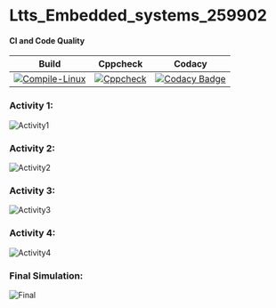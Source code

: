 # Ltts_Embedded_systems_259902

#### CI and Code Quality

|Build|Cppcheck|Codacy|
|:--:|:--:|:--:|
|[![Compile-Linux](https://github.com/AchuthaVVyas/Ltts_Embedded_systems_259902/actions/workflows/Compile.yml/badge.svg)](https://github.com/AchuthaVVyas/Ltts_Embedded_systems_259902/actions/workflows/Compile.yml)|[![Cppcheck](https://github.com/AchuthaVVyas/Ltts_Embedded_systems_259902/actions/workflows/codeQuality.yml/badge.svg)](https://github.com/AchuthaVVyas/Ltts_Embedded_systems_259902/actions/workflows/codeQuality.yml)|[![Codacy Badge](https://app.codacy.com/project/badge/Grade/3373adfde1a14fb5a4ac66bc26aa506d)](https://www.codacy.com/gh/AchuthaVVyas/Ltts_Embedded_systems_259902/dashboard?utm_source=github.com&amp;utm_medium=referral&amp;utm_content=AchuthaVVyas/Ltts_Embedded_systems_259902&amp;utm_campaign=Badge_Grade)|

### Activity 1: 
![Activity1](https://user-images.githubusercontent.com/80733877/116662380-5843a380-a9b3-11eb-9436-70d5a4f1864a.png)

### Activity 2:
![Activity2](https://user-images.githubusercontent.com/80733877/116662580-9214aa00-a9b3-11eb-944e-31ad9e36b067.png)

### Activity 3:
![Activity3](https://user-images.githubusercontent.com/80733877/116662621-9fca2f80-a9b3-11eb-95c3-9367ad9d0ff4.png)

### Activity 4:
![Activity4](https://user-images.githubusercontent.com/80733877/116662647-aa84c480-a9b3-11eb-97c8-ebd1b46f730b.png)

### Final Simulation:
![Final](https://user-images.githubusercontent.com/80733877/116662698-b96b7700-a9b3-11eb-9250-08336697d5e7.png)
